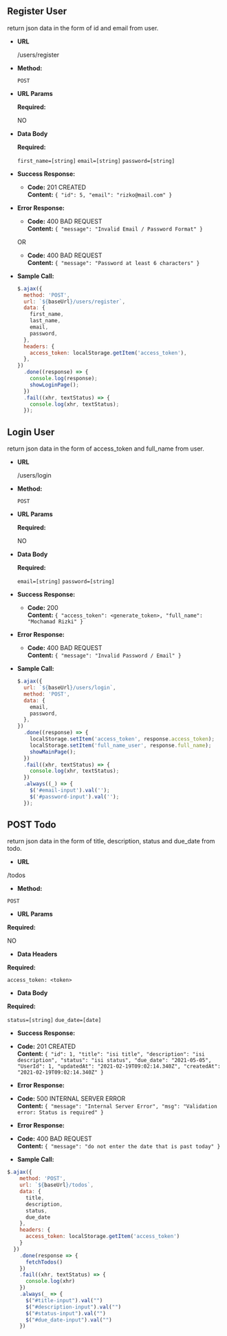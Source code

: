 ## **Register User**

return json data in the form of id and email from user.

- **URL**

  /users/register

- **Method:**

  `POST`

- **URL Params**

  **Required:**

  NO

- **Data Body**

  **Required:**

  `first_name=[string]`
  `email=[string]`
  `password=[string]`

- **Success Response:**

  - **Code:** 201 CREATED <br />
    **Content:** `{ "id": 5, "email": "rizko@mail.com" }`

- **Error Response:**

  - **Code:** 400 BAD REQUEST <br />
    **Content:** `{ "message": "Invalid Email / Password Format" }`

  OR

  - **Code:** 400 BAD REQUEST <br />
    **Content:** `{ "message": "Password at least 6 characters" }`

- **Sample Call:**

  ```javascript
  $.ajax({
    method: 'POST',
    url: `${baseUrl}/users/register`,
    data: {
      first_name,
      last_name,
      email,
      password,
    },
    headers: {
      access_token: localStorage.getItem('access_token'),
    },
  })
    .done((response) => {
      console.log(response);
      showLoginPage();
    })
    .fail((xhr, textStatus) => {
      console.log(xhr, textStatus);
    });
  ```
## **Login User**

return json data in the form of access_token and full_name from user.

- **URL**

  /users/login

- **Method:**

  `POST`

- **URL Params**

  **Required:**

  NO

- **Data Body**

  **Required:**

  `email=[string]`
  `password=[string]`

- **Success Response:**

  - **Code:** 200 <br />
    **Content:** `{ "access_token": <generate_token>, "full_name": "Mochamad Rizki" }`

- **Error Response:**

  - **Code:** 400 BAD REQUEST <br />
    **Content:** `{ "message": "Invalid Password / Email" }`

- **Sample Call:**

  ```javascript
  $.ajax({
    url: `${baseUrl}/users/login`,
    method: 'POST',
    data: {
      email,
      password,
    },
  })
    .done((response) => {
      localStorage.setItem('access_token', response.access_token);
      localStorage.setItem('full_name_user', response.full_name);
      showMainPage();
    })
    .fail((xhr, textStatus) => {
      console.log(xhr, textStatus);
    })
    .always((_) => {
      $('#email-input').val('');
      $('#password-input').val('');
    });
  ```
## **POST Todo**

return json data in the form of title, description, status and due_date from todo.

- **URL**

/todos

- **Method:**

`POST`

- **URL Params**

**Required:**

NO

- **Data Headers**

**Required:**

`access_token: <token>`

- **Data Body**

**Required:**

`status=[string]`
`due_date=[date]`

- **Success Response:**

- **Code:** 201 CREATED <br />
  **Content:**  `{
    "id": 1,
    "title": "isi title",
    "description": "isi description",
    "status": "isi status",
    "due_date": "2021-05-05",
    "UserId": 1,
    "updatedAt": "2021-02-19T09:02:14.340Z",
    "createdAt": "2021-02-19T09:02:14.340Z"
}`

- **Error Response:**

- **Code:** 500 INTERNAL SERVER ERROR<br />
  **Content:** `{
    "message": "Internal Server Error",
    "msg": "Validation error: Status is required"
}`

- **Error Response:**

- **Code:** 400 BAD REQUEST<br />
  **Content:** `{
    "message": "do not enter the date that is past today"
}`

- **Sample Call:**

```javascript
$.ajax({
    method: 'POST',
    url: `${baseUrl}/todos`,
    data: {
      title,
      description,
      status,
      due_date
    },
    headers: {
      access_token: localStorage.getItem('access_token')
    }
  })
    .done(response => {
      fetchTodos()
    })
    .fail((xhr, textStatus) => {
      console.log(xhr)
    })
    .always(_ => {
      $("#title-input").val("")
      $("#description-input").val("")
      $("#status-input").val("")
      $("#due_date-input").val("")
    })
```
